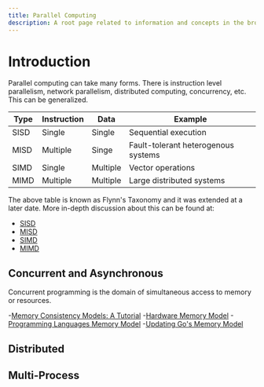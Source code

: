 ```yaml
---
title: Parallel Computing
description: A root page related to information and concepts in the broad category of parallel programming.
---
```


# Introduction

Parallel computing can take many forms. There is instruction level parallelism, network parallelism, distributed computing, concurrency, etc. This can be generalized.

| Type | Instruction | Data     | Example                             |
|------|-------------|----------|-------------------------------------|
| SISD | Single      | Single   | Sequential execution                |
| MISD | Multiple    | Singe    | Fault-tolerant heterogenous systems |
| SIMD | Single      | Multiple | Vector operations                   |
| MIMD | Multiple    | Multiple | Large distributed systems           |

The above table is known as Flynn's Taxonomy and it was extended at a later date. More in-depth discussion about this can be found at:
- [SISD](SISD.md)
- [MISD](MISD.md)
- [SIMD](SIMD.md)
- [MIMD](MIMD.md)

## Concurrent and Asynchronous

Concurrent programming is the domain of simultaneous access to memory or resources.

-[Memory Consistency Models: A Tutorial](/home/chuck/wiki/files/papers/MemoryConsistencyModels.pdf)
-[Hardware Memory Model](/home/chuck/wiki/files/papers/HardwareMemoryModel.pdf)
-[Programming Languages Memory Model](/home/chuck/wiki/files/papers/ProgrammingLanguagesMemoryModel.pdf)
-[Updating Go's Memory Model](/home/chuck/wiki/files/papers/UpdatingGoMemoryModel.pdf)


## Distributed

## Multi-Process
